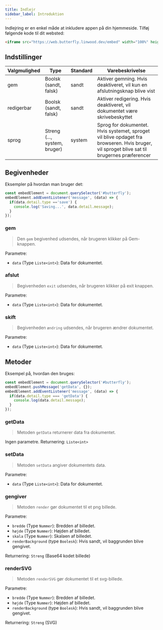 ```yaml
---
title: Indlejr
sidebar_label: Introduktion
---
```


Indlejring er en enkel måde at inkludere appen på din hjemmeside. Tilføj følgende kode til dit websted:

```html
<iframe src="https://web.butterfly.linwood.dev/embed" width="100%" height="500px" allowtransparency="true"></iframe>
```

## Indstillinger

| Valgmulighed | Type                         | Standard | Varebeskrivelse                                                                                                                            |
| ------------ | ---------------------------- | -------- | ------------------------------------------------------------------------------------------------------------------------------------------ |
| gem          | Boolsk (sandt, falsk)        | sandt    | Aktiver gemning. Hvis deaktiveret, vil kun en afslutningsknap blive vist                                                                   |
| redigerbar   | Boolsk (sandt, falsk)        | sandt    | Aktiver redigering. Hvis deaktiveret, vil dokumentet være skrivebeskyttet                                                                  |
| sprog        | Streng (..., system, bruger) | system   | Sprog for dokumentet. Hvis systemet, sproget vil blive opdaget fra browseren. Hvis bruger, vil sproget blive sat til brugernes præferencer |

## Begivenheder

Eksempler på hvordan man bruger det:

```javascript
const embedElement = document.querySelector('#butterfly');
embedElement.addEventListener('message', (data) => {
  if(data.detail.type =='save') {
    console.log('Saving...', data.detail.message);
  }
});
```

### gem

> Den `gem` begivenhed udsendes, når brugeren klikker på Gem-knappen.

Parametre:

* `data` (Type `Liste<int>`): Data for dokumentet.

### afslut

> Begivenheden `exit` udsendes, når brugeren klikker på exit knappen.

Parametre:

* `data` (Type `Liste<int>`): Data for dokumentet.

### skift

> Begivenheden `ændring` udsendes, når brugeren ændrer dokumentet.

Parametre:

* `data` (Type `Liste<int>`): Data for dokumentet.

## Metoder

Eksempel på, hvordan den bruges:

```javascript
const embedElement = document.querySelector('#butterfly');
embedElement.pushMessage('getData', {});
embedElement.addEventListener('message', (data) => {
  if(data.detail.type === 'getData') {
    console.log(data.detail.message);
  }
});
```

### getData

> Metoden `getData` returnerer data fra dokumentet.

Ingen parametre. Returnering: `Liste<int>`

### setData

> Metoden `setData` angiver dokumentets data.

Parametre:

* `data` (Type `Liste<int>`): Data for dokumentet.

### gengiver

> Metoden `render` gør dokumentet til et png billede.

Parametre:

* `bredde` (Type `Nummer`): Bredden af billedet.
* `højde` (Type `Nummer`): Højden af billedet.
* `skala` (Type `Nummer`): Skalaen af billedet.
* `renderBackground` (type `Boolesk`): Hvis sandt, vil baggrunden blive gengivet.

Returnering: `Streng` (Base64 kodet billede)

### renderSVG

> Metoden `renderSVG` gør dokumentet til et svg-billede.

Parametre:

* `bredde` (Type `Nummer`): Bredden af billedet.
* `højde` (Type `Nummer`): Højden af billedet.
* `renderBackground` (type `Boolesk`): Hvis sandt, vil baggrunden blive gengivet.

Returnering: `Streng` (SVG)
